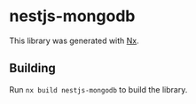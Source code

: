 # nestjs-mongodb

This library was generated with [Nx](https://nx.dev).

## Building

Run `nx build nestjs-mongodb` to build the library.
